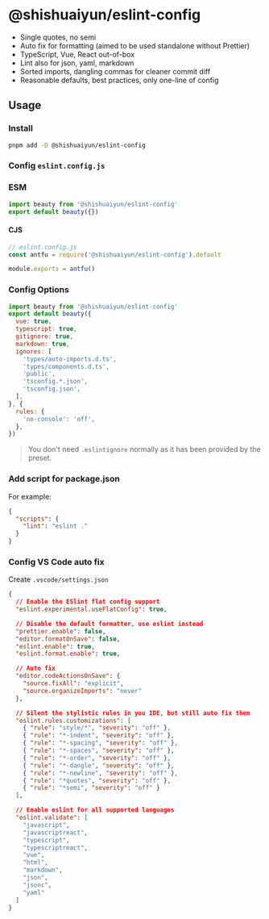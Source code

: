 # @shishuaiyun/eslint-config

- Single quotes, no semi
- Auto fix for formatting (aimed to be used standalone without Prettier)
- TypeScript, Vue, React out-of-box
- Lint also for json, yaml, markdown
- Sorted imports, dangling commas for cleaner commit diff
- Reasonable defaults, best practices, only one-line of config

## Usage

### Install

```bash
pnpm add -D @shishuaiyun/eslint-config
```

### Config `eslint.config.js`

### ESM

```js
import beauty from '@shishuaiyun/eslint-config'
export default beauty({})
```

#### CJS

```js
// eslint.config.js
const antfu = require('@shishuaiyun/eslint-config').default

module.exports = antfu()
```

### Config Options

```js
import beauty from '@shishuaiyun/eslint-config'
export default beauty({
  vue: true,
  typescript: true,
  gitignore: true,
  markdown: true,
  ignores: [
    'types/auto-imports.d.ts',
    'types/components.d.ts',
    'public',
    'tsconfig.*.json',
    'tsconfig.json',
  ],
}, {
  rules: {
    'no-console': 'off',
  },
})
```

> You don't need `.eslintignore` normally as it has been provided by the preset.

### Add script for package.json

For example:

```json
{
  "scripts": {
    "lint": "eslint ."
  }
}
```

### Config VS Code auto fix

Create `.vscode/settings.json`

```json
{
  // Enable the ESlint flat config support
  "eslint.experimental.useFlatConfig": true,

  // Disable the default formatter, use eslint instead
  "prettier.enable": false,
  "editor.formatOnSave": false,
  "eslint.enable": true,
  "eslint.format.enable": true,

  // Auto fix
  "editor.codeActionsOnSave": {
    "source.fixAll": "explicit",
    "source.organizeImports": "never"
  },

  // Silent the stylistic rules in you IDE, but still auto fix them
  "eslint.rules.customizations": [
    { "rule": "style/*", "severity": "off" },
    { "rule": "*-indent", "severity": "off" },
    { "rule": "*-spacing", "severity": "off" },
    { "rule": "*-spaces", "severity": "off" },
    { "rule": "*-order", "severity": "off" },
    { "rule": "*-dangle", "severity": "off" },
    { "rule": "*-newline", "severity": "off" },
    { "rule": "*quotes", "severity": "off" },
    { "rule": "*semi", "severity": "off" }
  ],

  // Enable eslint for all supported languages
  "eslint.validate": [
    "javascript",
    "javascriptreact",
    "typescript",
    "typescriptreact",
    "vue",
    "html",
    "markdown",
    "json",
    "jsonc",
    "yaml"
  ]
}
```
